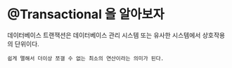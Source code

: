 # @Transactional 을 알아보자

데이터베이스 트랜잭션은 데이터베이스 관리 시스템 또는 유사한 시스템에서 상호작용의 단위이다. 

    쉽게 맬해서 더이상 쪼갤 수 없는 최소의 연산이라는 의미가 된다.


